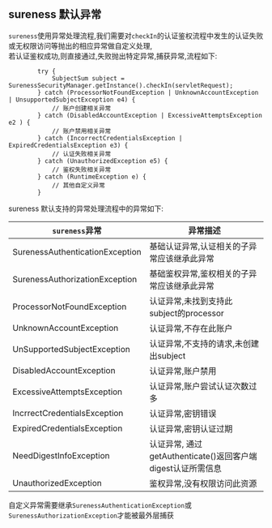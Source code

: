 ## sureness 默认异常  

`sureness`使用异常处理流程,我们需要对`checkIn`的认证鉴权流程中发生的认证失败或无权限访问等抛出的相应异常做自定义处理,  
若认证鉴权成功,则直接通过,失败抛出特定异常,捕获异常,流程如下: 

```
        try {
            SubjectSum subject = SurenessSecurityManager.getInstance().checkIn(servletRequest);
        } catch (ProcessorNotFoundException | UnknownAccountException | UnsupportedSubjectException e4) {
            // 账户创建相关异常 
        } catch (DisabledAccountException | ExcessiveAttemptsException e2 ) {
            // 账户禁用相关异常
        } catch (IncorrectCredentialsException | ExpiredCredentialsException e3) {
            // 认证失败相关异常
        } catch (UnauthorizedException e5) {
            // 鉴权失败相关异常
        } catch (RuntimeException e) {
            // 其他自定义异常
        }
```

sureness 默认支持的异常处理流程中的异常如下:  

`sureness`异常                             | 异常描述
---                                       | ---
SurenessAuthenticationException           | 基础认证异常,认证相关的子异常应该继承此异常 
SurenessAuthorizationException            | 基础鉴权异常,鉴权相关的子异常应该继承此异常
ProcessorNotFoundException                | 认证异常,未找到支持此subject的processor
UnknownAccountException                   | 认证异常,不存在此账户
UnSupportedSubjectException               | 认证异常,不支持的请求,未创建出subject
DisabledAccountException                  | 认证异常,账户禁用
ExcessiveAttemptsException                | 认证异常,账户尝试认证次数过多
IncrrectCredentialsException              | 认证异常,密钥错误
ExpiredCredentialsException               | 认证异常,密钥认证过期
NeedDigestInfoException                   | 认证异常, 通过getAuthenticate()返回客户端digest认证所需信息  
UnauthorizedException                     | 鉴权异常,没有权限访问此资源

自定义异常需要继承`SurenessAuthenticationException`或`SurenessAuthorizationException`才能被最外层捕获  
